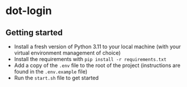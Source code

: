 # dot-login

## Getting started

- Install a fresh version of Python 3.11 to your local machine (with your virtual environment management of choice)
- Install the requirements with `pip install -r requirements.txt`
- Add a copy of the `.env` file to the root of the project (instructions are found in the `.env.example` file)
- Run the `start.sh` file to get started